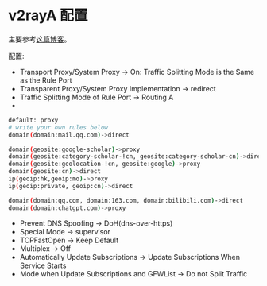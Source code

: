 # v2rayA 配置

主要参考[这篇博客](https://manateelazycat.github.io/2023/06/23/best-proxy/)。

配置:

* Transport Proxy/System Proxy -> On: Traffic Splitting Mode is the Same as the Rule Port
* Transparent Proxy/System Proxy Implementation -> redirect
* Traffic Splitting Mode of Rule Port -> Routing A
* 
```bash
default: proxy
# write your own rules below
domain(domain:mail.qq.com)->direct

domain(geosite:google-scholar)->proxy
domain(geosite:category-scholar-!cn, geosite:category-scholar-cn)->direct
domain(geosite:geolocation-!cn, geosite:google)->proxy
domain(geosite:cn)->direct
ip(geoip:hk,geoip:mo)->proxy
ip(geoip:private, geoip:cn)->direct

domain(domain:qq.com, domain:163.com, domain:bilibili.com)->direct
domain(domain:chatgpt.com)->proxy
```
* Prevent DNS Spoofing -> DoH(dns-over-https)
* Special Mode -> supervisor
* TCPFastOpen -> Keep Default
* Multiplex -> Off
* Automatically Update Subscriptions -> Update Subscriptions When Service Starts
* Mode when Update Subscriptions and GFWList -> Do not Split Traffic
<!--stackedit_data:
eyJoaXN0b3J5IjpbLTg2MDk2MzE5Nl19
-->